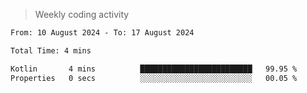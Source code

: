 > Weekly coding activity
<!--START_SECTION:waka-->

```txt
From: 10 August 2024 - To: 17 August 2024

Total Time: 4 mins

Kotlin       4 mins          █████████████████████████   99.95 %
Properties   0 secs          ░░░░░░░░░░░░░░░░░░░░░░░░░   00.05 %
```

<!--END_SECTION:waka-->
